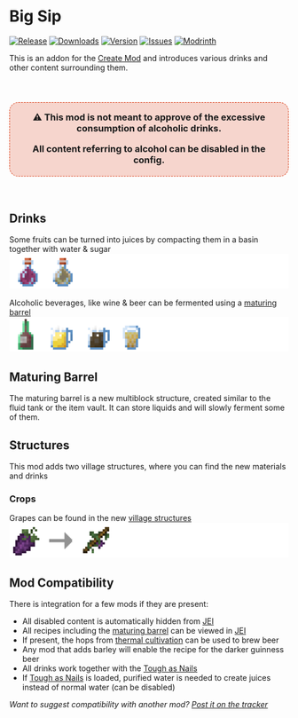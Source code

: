 [JEI]: https://www.curseforge.com/minecraft/mc-mods/jei
[CREATE]: https://www.curseforge.com/minecraft/mc-mods/create
[THERMAL_CULTIVATION]: https://www.curseforge.com/minecraft/mc-mods/jei
[TAN]: https://www.curseforge.com/minecraft/mc-mods/tough-as-nails
[ISSUES]: https://github.com/PssbleTrngle/BigSip/issues
[DOWNLOAD]: https://www.curseforge.com/minecraft/mc-mods/big-sip/files
[CURSEFORGE]: https://www.curseforge.com/minecraft/mc-mods/big-sip
[MODRINTH]: https://modrinth.com/mod/big-sip

<!-- modrinth_exclude.start -->
# Big Sip
[![Release](https://img.shields.io/github/v/release/PssbleTrngle/BigSip?label=Version&sort=semver)][DOWNLOAD]
[![Downloads](http://cf.way2muchnoise.eu/full_big-sip_downloads.svg)][CURSEFORGE]
[![Version](http://cf.way2muchnoise.eu/versions/big-sip.svg)][DOWNLOAD]
[![Issues](https://img.shields.io/github/issues/PssbleTrngle/BigSip?label=Issues)][ISSUES]
[![Modrinth](https://modrinth-utils.vercel.app/api/badge/downloads?id=xypSdkxf&logo=true)][MODRINTH]
<!-- modrinth_exclude.end -->

This is an addon for the [Create Mod][CREATE] and introduces various drinks and other content surrounding them.

<br>
<h3 style='background: #d9391133; border-radius: 1em; border: 1px dashed #d93911; padding: 1em; padding-bottom: 0.2em' align='center'>
⚠️ This mod is not meant to approve of the excessive consumption of alcoholic drinks.

All content referring to alcohol can be disabled in the config.
</h3>
<br>

## Drinks

Some fruits can be turned into juices by compacting them in a basin together with water & sugar
![](https://raw.githubusercontent.com/PssbleTrngle/BigSip/1.18.x/src/main/resources/assets/bigsip/docu/juices.png)

Alcoholic beverages, like wine & beer can be fermented using a [maturing barrel](#maturing-barrel)
![](https://raw.githubusercontent.com/PssbleTrngle/BigSip/1.18.x/src/main/resources/assets/bigsip/docu/alcoholic_drinks.png)


## Maturing Barrel

The maturing barrel is a new multiblock structure, created similar to the fluid tank or the item vault.
It can store liquids and will slowly ferment some of them.

## Structures

This mod adds two village structures, where you can find the new materials and drinks

### Crops

Grapes can be found in the new [village structures](#structures)
![](https://raw.githubusercontent.com/PssbleTrngle/BigSip/1.18.x/src/main/resources/assets/bigsip/docu/grapes.png)

## Mod Compatibility

There is integration for a few mods if they are present:

- All disabled content is automatically hidden from [JEI][JEI]
- All recipes including the [maturing barrel](#maturing-barrel) can be viewed in [JEI][JEI]
- If present, the hops from [thermal cultivation][THERMAL_CULTIVATION] can be used to brew beer
- Any mod that adds barley will enable the recipe for the darker guinness beer
- All drinks work together with the [Tough as Nails][TAN]
- If [Tough as Nails][TAN] is loaded, purified water is needed to create juices instead of normal water (can be disabled)

_Want to suggest compatibility with another mod? [Post it on the tracker][ISSUES]_
